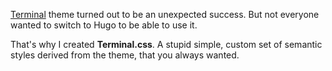 [Terminal](https://github.com/panr/hugo-theme-terminal) theme turned out to be an unexpected success. But not everyone wanted to switch to Hugo to be able to use it.

That's why I created **Terminal.css**. A stupid simple, custom set of semantic styles derived from the theme, that you always wanted.
